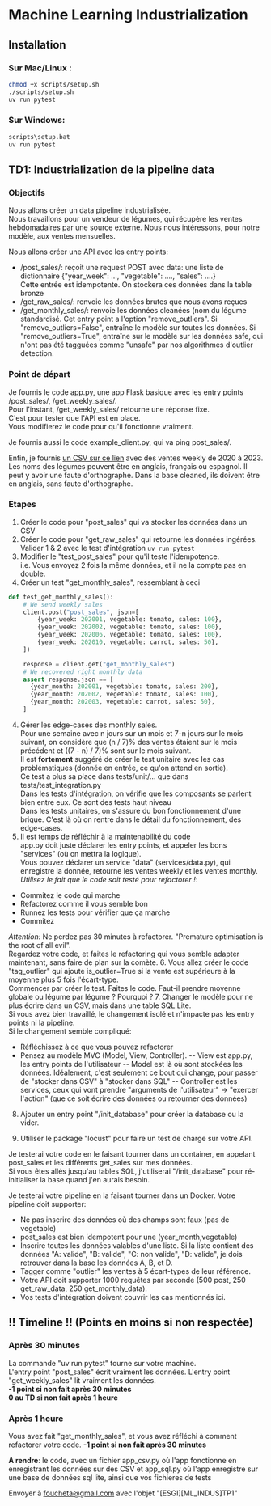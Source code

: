 # Machine Learning Industrialization

## Installation

### Sur Mac/Linux :
```bash
chmod +x scripts/setup.sh
./scripts/setup.sh
uv run pytest
```

### Sur Windows:
```bash
scripts\setup.bat
uv run pytest
```

## TD1: Industrialization de la pipeline data


### Objectifs

Nous allons créer un data pipeline industrialisée. <br/>
Nous travaillons pour un vendeur de légumes, qui récupère les ventes hebdomadaires par une source externe. Nous nous intéressons, pour notre modèle, aux ventes mensuelles.

Nous allons créer une API avec les entry points:
- /post_sales/: reçoit une request POST avec data: une liste de dictionnaire {"year_week": ..., "vegetable": ...., "sales": ....} <br/>
Cette entrée est idempotente. On stockera ces données dans la table bronze
- /get_raw_sales/: renvoie les données brutes que nous avons reçues
- /get_monthly_sales/: renvoie les données cleanées (nom du légume standardisé. Cet entry point a l'option "remove_outliers". Si "remove_outliers=False", entraîne le modèle sur toutes les données. Si "remove_outliers=True", entraîne sur le modèle sur les données safe, qui n'ont pas été tagguées comme "unsafe" par nos algorithmes d'outlier detection.

### Point de départ

Je fournis le code app.py, une app Flask basique avec les entry points /post_sales/, /get_weekly_sales/. <br/>
Pour l'instant, /get_weekly_sales/ retourne une réponse fixe. <br/>
C'est pour tester que l'API est en place.<br/>
Vous modifierez le code pour qu'il fonctionne vraiment.

Je fournis aussi le code example_client.py, qui va ping post_sales/.

Enfin, je fournis [un CSV sur ce lien](https://drive.google.com/file/d/1WJPZQEijYsfTga6il8Ls3pgjdsGhCrq0/view?usp=sharing) avec des ventes weekly de 2020 à 2023. Les noms des légumes peuvent être en anglais, français ou espagnol. Il peut y avoir une faute d'orthographe. Dans la base cleaned, ils doivent être en anglais, sans faute d'orthographe.

### Etapes 

1. Créer le code pour "post_sales" qui va stocker les données dans un CSV
2. Créer le code pour "get_raw_sales" qui retourne les données ingérées. Valider 1 & 2 avec le test d'intégration ```uv run pytest```
3. Modifier le "test_post_sales" pour qu'il teste l'idempotence. <br/>
i.e. Vous envoyez 2 fois la même données, et il ne la compte pas en double.
4. Créer un test "get_monthly_sales", ressemblant à ceci
```python
def test_get_monthly_sales():
    # We send weekly sales
    client.post("post_sales", json=[
        {year_week: 202001, vegetable: tomato, sales: 100},
        {year_week: 202002, vegetable: tomato, sales: 100},
        {year_week: 202006, vegetable: tomato, sales: 100},
        {year_week: 202010, vegetable: carrot, sales: 50},
    ])

    response = client.get("get_monthly_sales")
    # We recovered right monthly data
    assert response.json == [
      {year_month: 202001, vegetable: tomato, sales: 200},
      {year_month: 202002, vegetable: tomato, sales: 100},
      {year_month: 202003, vegetable: carrot, sales: 50},
    ]
```

4. Gérer les edge-cases des monthly sales. <br/>
Pour une semaine avec n jours sur un mois et 7-n jours sur le mois suivant, on considère que (n / 7)% des ventes étaient sur le mois précédent et ((7 - n) / 7)% sont sur le mois suivant.<br/>
Il est **fortement** suggéré de créer le test unitaire avec les cas problématiques (donnée en entrée, ce qu'on attend en sortie). <br/>
Ce test a plus sa place dans tests/unit/... que dans tests/test_integration.py<br/>
Dans les tests d'intégration, on vérifie que les composants se parlent bien entre eux. Ce sont des tests haut niveau<br/>
Dans les tests unitaires, on s'assure du bon fonctionnement d'une brique. C'est là où on rentre dans le détail du fonctionnement, des edge-cases.
5. Il est temps de réfléchir à la maintenabilité du code<br/>
app.py doit juste déclarer les entry points, et appeler les bons "services" (où on mettra la logique). <br/>
Vous pouvez déclarer un service "data" (services/data.py), qui enregistre la donnée, retourne les ventes weekly et les ventes monthly. <br/>
*Utilisez le fait que le code soit testé pour refactorer !*:
- Commitez le code qui marche
- Refactorez comme il vous semble bon
- Runnez les tests pour vérifier que ça marche
- Commitez

*Attention:* Ne perdez pas 30 minutes à refactorer. "Premature optimisation is the root of all evil".<br/>
Regardez votre code, et faites le refactoring qui vous semble adapter maintenant, sans faire de plan sur la comète.
6. Vous allez créer le code "tag_outlier" qui ajoute is_outlier=True si la vente est supérieure à la moyenne plus 5 fois l'écart-type. <br/>
Commencer par créer le test.
Faites le code.
Faut-il prendre moyenne globale ou légume par légume ? Pourquoi ?
7. Changer le modèle pour ne plus écrire dans un CSV, mais dans une table SQL Lite.<br/>
Si vous avez bien travaillé, le changement isolé et n'impacte pas les entry points ni la pipeline.<br/>
Si le changement semble compliqué:
- Réfléchissez à ce que vous pouvez refactorer
- Pensez au modèle MVC (Model, View, Controller).
-- View est app.py, les entry points de l'utilisateur
-- Model est là où sont stockées les données. Idéalement, c'est seulement ce bout qui change, pour passer de "stocker dans CSV" à "stocker dans SQL"
-- Controller est les services, ceux qui vont prendre "arguments de l'utilisateur" -> "exercer l'action" (que ce soit écrire des données ou retourner des données)

8. Ajouter un entry point "/init_database" pour créer la database ou la vider. <br/>

9. Utiliser le package "locust" pour faire un test de charge sur votre API.

Je testerai votre code en le faisant tourner dans un container, en appelant post_sales et les différents get_sales sur mes données. <br/>
Si vous êtes allés jusqu'au tables SQL, j'utiliserai "/init_database" pour ré-initialiser la base quand j'en aurais besoin.

Je testerai votre pipeline en la faisant tourner dans un Docker. Votre pipeline doit supporter:
- Ne pas inscrire des données où des champs sont faux (pas de vegetable)
- post_sales est bien idempotent pour une (year_month,vegetable)
- Inscrire toutes les données valables d'une liste. Si la liste contient des données "A: valide", "B: valide", "C: non valide", "D: valide", je dois retrouver dans la base les données A, B, et D.
- Tagger comme "outlier" les ventes à 5 écart-types de leur référence.
- Votre API doit supporter 1000 requêtes par seconde (500 post, 250 get_raw_data, 250 get_monthly_data).
- Vos tests d'intégration doivent couvrir les cas mentionnés ici.

## !! Timeline !! (**Points en moins si non respectée**)

### Après 30 minutes

La commande "uv run pytest" tourne sur votre machine. <br/>
L'entry point "post_sales" écrit vraiment les données.
L'entry point "get_weekly_sales" lit vraiment les données.<br/>
**-1 point si non fait après 30 minutes**<br/>
**0 au TD si non fait après 1 heure**

### Après 1 heure

Vous avez fait "get_monthly_sales", et vous avez réfléchi à comment refactorer votre code.
**-1 point si non fait après 30 minutes**

**A rendre**: le code, avec un fichier app_csv.py où l'app fonctionne en enregistrant les données sur des CSV et app_sql.py où l'app enregistre sur une base de données sql lite, ainsi que vos fichieres de tests<br/>

Envoyer à foucheta@gmail.com avec l'objet "[ESGI][ML_INDUS]TP1"

